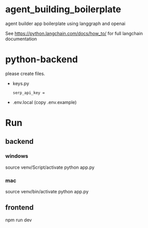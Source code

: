 # agent_building_boilerplate
agent builder app boilerplate using langgraph and openai

See https://python.langchain.com/docs/how_to/ for full langchain documentation

# python-backend
please create files.
- keys.py
  ```
  serp_api_key =
  ```
- .env.local (copy .env.example)


# Run

## backend

### windows
source venv/Script/activate
python app.py

### mac
source venv/bin/activate
python app.py


## frontend
npm run dev
